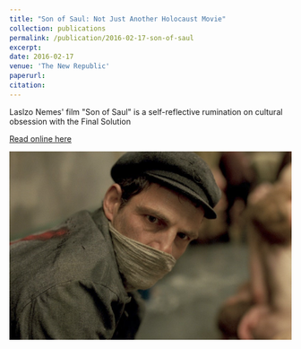 ```yaml
---
title: "Son of Saul: Not Just Another Holocaust Movie"
collection: publications
permalink: /publication/2016-02-17-son-of-saul
excerpt:
date: 2016-02-17
venue: 'The New Republic'
paperurl:
citation:
---
```

Laslzo Nemes' film "Son of Saul" is a self-reflective rumination on cultural obsession with the Final Solution

[Read online here](https://newrepublic.com/article/130019/son-saul-not-just-another-holocaust-movie)

![](/images/son-of-saul.png)
